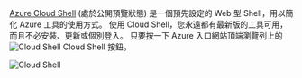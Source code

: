 
[Azure Cloud Shell](../articles/cloud-shell/quickstart.md) (處於公開預覽狀態) 是一個預先設定的 Web 型 Shell，用以簡化 Azure 工具的使用方式。 使用 Cloud Shell，您永遠都有最新版的工具可用，而且不必安裝、更新或個別登入。 只要按一下 Azure 入口網站頂端瀏覽列上的 ![Cloud Shell](./media/cloud-shell-portal/cs-button.png) Cloud Shell 按鈕。 

![Cloud Shell](./media/cloud-shell-portal/cloud-shell.png)
 









